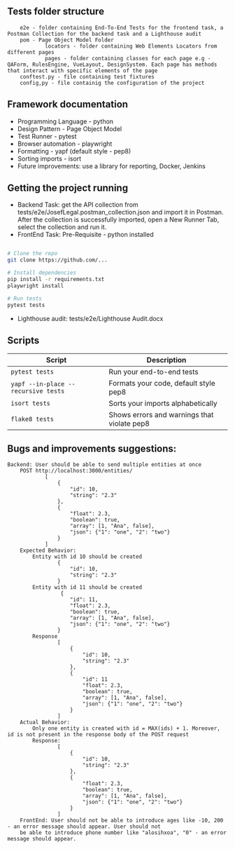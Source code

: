 ## Tests folder structure
```
    e2e - folder containing End-To-End Tests for the frontend task, a Postman Collection for the backend task and a Lighthouse audit
    pom - Page Object Model Folder
            locators - folder containing Web Elements Locators from different pages
            pages - folder containing classes for each page e.g - QAForm, RulesEngine, VueLayout, DesignSystem. Each page has methods that interact with specific elements of the page
    conftest.py - file containing test fixtures
    config,py - file containig the configuration of the project
```

## Framework documentation
- Programming Language - python
- Design Pattern - Page Object Model
- Test Runner - pytest
- Browser automation - playwright
- Formatting - yapf (default style - pep8)
- Sorting imports - isort
- Future improvements: use a library for reporting, Docker, Jenkins

## Getting the project running
- Backend Task: get the API collection from tests/e2e/JosefLegal.postman_collection.json and import it in Postman. After the collection is successfully imported, open a New Runner Tab, select the collection and run it. 
- FrontEnd Task: Pre-Requisite - python installed

```bash

# Clone the repo
git clone https://github.com/...

# Install dependencies
pip install -r requirements.txt
playwright install

# Run tests
pytest tests

```
- Lighthouse audit: tests/e2e/Lighthouse Audit.docx

## Scripts

| Script                              | Description                                 |
|-------------------------------------|---------------------------------------------|
| `pytest tests`                      | Run your end-to-end tests                   |
| `yapf --in-place --recursive tests` | Formats your code, default style pep8       |
| `isort tests`                       | Sorts your imports alphabetically           |
| `flake8 tests`                      | Shows errors and warnings that violate pep8 | 


## Bugs and improvements suggestions:
```
Backend: User should be able to send multiple entities at once
    POST http://localhost:3000/entities/
            [
                {
                    "id": 10,
                    "string": "2.3" 
                },
                {
                    "float": 2.3,
                    "boolean": true,
                    "array": [1, "Ana", false],
                    "json": {"1": "one", "2": "two"}
                }
            ]
    Expected Behavior:  
        Entity with id 10 should be created  
                {
                    "id": 10,
                    "string": "2.3" 
                }
        Entity with id 11 should be created
                 {
                    "id": 11,
                    "float": 2.3,
                    "boolean": true,
                    "array": [1, "Ana", false],
                    "json": {"1": "one", "2": "two"}
                }
        Response
                [
                    {
                        "id": 10,
                        "string": "2.3" 
                    },
                    {   
                        "id": 11
                        "float": 2.3,
                        "boolean": true,
                        "array": [1, "Ana", false],
                        "json": {"1": "one", "2": "two"}
                    }
                ]
    Actual Behavior:
        Only one entity is created with id = MAX(ids) + 1. Moreover, id is not present in the response body of the POST request
        Response:   
                [
                    {
                        "id": 10,
                        "string": "2.3" 
                    },
                    {
                        "float": 2.3,
                        "boolean": true,
                        "array": [1, "Ana", false],
                        "json": {"1": "one", "2": "two"}
                    }
                ]
    FrontEnd: User should not be able to introduce ages like -10, 200 - an error message should appear. User should not 
    be able to introduce phone number like "alosihxoa", "0" - an error message should appear.
``` 
